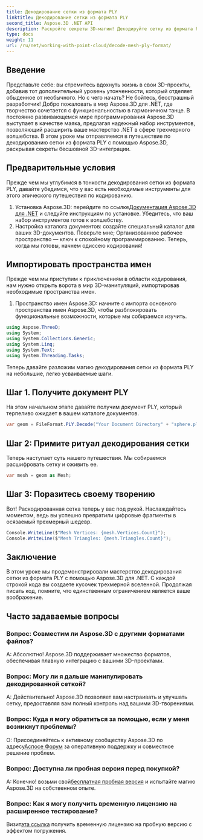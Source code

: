 ```yaml
---
title: Декодирование сетки из формата PLY
linktitle: Декодирование сетки из формата PLY
second_title: Aspose.3D .NET API
description: Раскройте секреты 3D-магии! Декодируйте сетку из формата PLY без особых усилий с помощью Aspose.3D для .NET. Поднимите свои проекты на новый уровень.
type: docs
weight: 11
url: /ru/net/working-with-point-cloud/decode-mesh-ply-format/
---
```

## Введение
Представьте себе: вы стремитесь вдохнуть жизнь в свои 3D-проекты, добавив тот дополнительный уровень утонченности, который отделяет обыденное от необычного. Но с чего начать? Не бойтесь, бесстрашный разработчик! Добро пожаловать в мир Aspose.3D для .NET, где творчество сочетается с функциональностью в гармоничном танце.
В постоянно развивающемся мире программирования Aspose.3D выступает в качестве маяка, предлагая надежный набор инструментов, позволяющий расширить ваше мастерство .NET в сфере трехмерного волшебства. В этом уроке мы отправляемся в путешествие по декодированию сетки из формата PLY с помощью Aspose.3D, раскрывая секреты бесшовной 3D-интеграции.
## Предварительные условия
Прежде чем мы углубимся в тонкости декодирования сетки из формата PLY, давайте убедимся, что у вас есть необходимые инструменты для этого эпического путешествия по кодированию.
1.  Установка Aspose.3D: перейдите по ссылке[Документация Aspose.3D для .NET](https://reference.aspose.com/3d/net/) и следуйте инструкциям по установке. Убедитесь, что ваш набор инструментов готов к волшебству.
2. Настройка каталога документов: создайте специальный каталог для ваших 3D-документов. Поверьте мне; Организованное рабочее пространство — ключ к спокойному программированию.
Теперь, когда мы готовы, начнем одиссею кодирования!
## Импортировать пространства имен
Прежде чем мы приступим к приключениям в области кодирования, нам нужно открыть ворота в мир 3D-манипуляций, импортировав необходимые пространства имен.
1. Пространство имен Aspose.3D: начните с импорта основного пространства имен Aspose.3D, чтобы разблокировать функциональные возможности, которые мы собираемся изучить.
```csharp
using Aspose.ThreeD;
using System;
using System.Collections.Generic;
using System.Linq;
using System.Text;
using System.Threading.Tasks;
```
Теперь давайте разложим магию декодирования сетки из формата PLY на небольшие, легко усваиваемые шаги.
## Шаг 1. Получите документ PLY
На этом начальном этапе давайте получим документ PLY, который терпеливо ожидает в вашем каталоге документов.
```csharp
var geom = FileFormat.PLY.Decode("Your Document Directory" + "sphere.ply");
```
## Шаг 2: Примите ритуал декодирования сетки
Теперь наступает суть нашего путешествия. Мы собираемся расшифровать сетку и оживить ее.
```csharp
var mesh = geom as Mesh;
```
## Шаг 3: Поразитесь своему творению
Вот! Раскодированная сетка теперь у вас под рукой. Наслаждайтесь моментом, ведь вы успешно превратили цифровые фрагменты в осязаемый трехмерный шедевр.
```csharp
Console.WriteLine($"Mesh Vertices: {mesh.Vertices.Count}");
Console.WriteLine($"Mesh Triangles: {mesh.Triangles.Count}");
```
## Заключение
В этом уроке мы продемонстрировали мастерство декодирования сетки из формата PLY с помощью Aspose.3D для .NET. С каждой строкой кода вы создаете кусочек трехмерной вселенной. Продолжая писать код, помните, что единственным ограничением является ваше воображение.

## Часто задаваемые вопросы
### Вопрос: Совместим ли Aspose.3D с другими форматами файлов?
А: Абсолютно! Aspose.3D поддерживает множество форматов, обеспечивая плавную интеграцию с вашими 3D-проектами.
### Вопрос: Могу ли я дальше манипулировать декодированной сеткой?
А: Действительно! Aspose.3D позволяет вам настраивать и улучшать сетку, предоставляя вам полный контроль над вашими 3D-творениями.
### Вопрос: Куда я могу обратиться за помощью, если у меня возникнут проблемы?
 О: Присоединяйтесь к активному сообществу Aspose.3D по адресу[Аспосе Форум](https://forum.aspose.com/c/3d/18) за оперативную поддержку и совместное решение проблем.
### Вопрос: Доступна ли пробная версия перед покупкой?
 А: Конечно! возьми свой[бесплатная пробная версия](https://releases.aspose.com/) и испытайте магию Aspose.3D на собственном опыте.
### Вопрос: Как я могу получить временную лицензию на расширенное тестирование?
 Визит[эта ссылка](https://purchase.aspose.com/temporary-license/) получить временную лицензию на пробную версию с эффектом погружения.